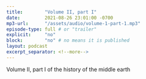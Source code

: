 ```yaml
---
title:        "Volume II, part I"
date:         2021-08-26 23:01:00 -0700
mp3-url:      "/assets/audio/volume-1-part-1.mp3"
episode-type: full # or "trailer"
explicit:     "no"
block:        "no" # no means it is published
layout: podcast
excerpt_separator: <!--more-->
---
```


<!--more-->

Volume II, part I of the history of the middle earth
